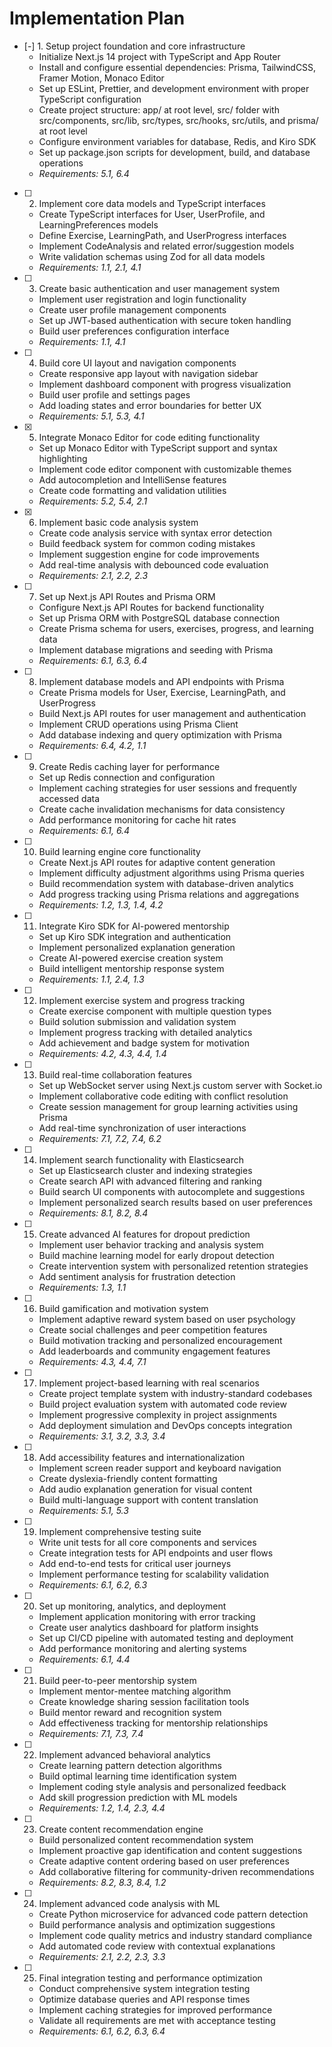 # Implementation Plan

- [-] 1. Setup project foundation and core infrastructure
  - Initialize Next.js 14 project with TypeScript and App Router
  - Install and configure essential dependencies: Prisma, TailwindCSS, Framer Motion, Monaco Editor
  - Set up ESLint, Prettier, and development environment with proper TypeScript configuration
  - Create project structure: app/ at root level, src/ folder with src/components, src/lib, src/types, src/hooks, src/utils, and prisma/ at root level
  - Configure environment variables for database, Redis, and Kiro SDK
  - Set up package.json scripts for development, build, and database operations
  - _Requirements: 5.1, 6.4_

- [ ] 2. Implement core data models and TypeScript interfaces
  - Create TypeScript interfaces for User, UserProfile, and LearningPreferences models
  - Define Exercise, LearningPath, and UserProgress interfaces
  - Implement CodeAnalysis and related error/suggestion models
  - Write validation schemas using Zod for all data models
  - _Requirements: 1.1, 2.1, 4.1_

- [ ] 3. Create basic authentication and user management system
  - Implement user registration and login functionality
  - Create user profile management components
  - Set up JWT-based authentication with secure token handling
  - Build user preferences configuration interface
  - _Requirements: 1.1, 4.1_

- [ ] 4. Build core UI layout and navigation components
  - Create responsive app layout with navigation sidebar
  - Implement dashboard component with progress visualization
  - Build user profile and settings pages
  - Add loading states and error boundaries for better UX
  - _Requirements: 5.1, 5.3, 4.1_

- [x] 5. Integrate Monaco Editor for code editing functionality
  - Set up Monaco Editor with TypeScript support and syntax highlighting
  - Implement code editor component with customizable themes
  - Add autocompletion and IntelliSense features
  - Create code formatting and validation utilities
  - _Requirements: 5.2, 5.4, 2.1_

- [x] 6. Implement basic code analysis system

  - Create code analysis service with syntax error detection
  - Build feedback system for common coding mistakes
  - Implement suggestion engine for code improvements
  - Add real-time analysis with debounced code evaluation
  - _Requirements: 2.1, 2.2, 2.3_

- [ ] 7. Set up Next.js API Routes and Prisma ORM
  - Configure Next.js API Routes for backend functionality
  - Set up Prisma ORM with PostgreSQL database connection
  - Create Prisma schema for users, exercises, progress, and learning data
  - Implement database migrations and seeding with Prisma
  - _Requirements: 6.1, 6.3, 6.4_

- [ ] 8. Implement database models and API endpoints with Prisma
  - Create Prisma models for User, Exercise, LearningPath, and UserProgress
  - Build Next.js API routes for user management and authentication
  - Implement CRUD operations using Prisma Client
  - Add database indexing and query optimization with Prisma
  - _Requirements: 6.4, 4.2, 1.1_

- [ ] 9. Create Redis caching layer for performance
  - Set up Redis connection and configuration
  - Implement caching strategies for user sessions and frequently accessed data
  - Create cache invalidation mechanisms for data consistency
  - Add performance monitoring for cache hit rates
  - _Requirements: 6.1, 6.4_

- [ ] 10. Build learning engine core functionality
  - Create Next.js API routes for adaptive content generation
  - Implement difficulty adjustment algorithms using Prisma queries
  - Build recommendation system with database-driven analytics
  - Add progress tracking using Prisma relations and aggregations
  - _Requirements: 1.2, 1.3, 1.4, 4.2_

- [ ] 11. Integrate Kiro SDK for AI-powered mentorship
  - Set up Kiro SDK integration and authentication
  - Implement personalized explanation generation
  - Create AI-powered exercise creation system
  - Build intelligent mentorship response system
  - _Requirements: 1.1, 2.4, 1.3_

- [ ] 12. Implement exercise system and progress tracking
  - Create exercise component with multiple question types
  - Build solution submission and validation system
  - Implement progress tracking with detailed analytics
  - Add achievement and badge system for motivation
  - _Requirements: 4.2, 4.3, 4.4, 1.4_

- [ ] 13. Build real-time collaboration features
  - Set up WebSocket server using Next.js custom server with Socket.io
  - Implement collaborative code editing with conflict resolution
  - Create session management for group learning activities using Prisma
  - Add real-time synchronization of user interactions
  - _Requirements: 7.1, 7.2, 7.4, 6.2_

- [ ] 14. Implement search functionality with Elasticsearch
  - Set up Elasticsearch cluster and indexing strategies
  - Create search API with advanced filtering and ranking
  - Build search UI components with autocomplete and suggestions
  - Implement personalized search results based on user preferences
  - _Requirements: 8.1, 8.2, 8.4_

- [ ] 15. Create advanced AI features for dropout prediction
  - Implement user behavior tracking and analysis system
  - Build machine learning model for early dropout detection
  - Create intervention system with personalized retention strategies
  - Add sentiment analysis for frustration detection
  - _Requirements: 1.3, 1.1_

- [ ] 16. Build gamification and motivation system
  - Implement adaptive reward system based on user psychology
  - Create social challenges and peer competition features
  - Build motivation tracking and personalized encouragement
  - Add leaderboards and community engagement features
  - _Requirements: 4.3, 4.4, 7.1_

- [ ] 17. Implement project-based learning with real scenarios
  - Create project template system with industry-standard codebases
  - Build project evaluation system with automated code review
  - Implement progressive complexity in project assignments
  - Add deployment simulation and DevOps concepts integration
  - _Requirements: 3.1, 3.2, 3.3, 3.4_

- [ ] 18. Add accessibility features and internationalization
  - Implement screen reader support and keyboard navigation
  - Create dyslexia-friendly content formatting
  - Add audio explanation generation for visual content
  - Build multi-language support with content translation
  - _Requirements: 5.1, 5.3_

- [ ] 19. Implement comprehensive testing suite
  - Write unit tests for all core components and services
  - Create integration tests for API endpoints and user flows
  - Add end-to-end tests for critical user journeys
  - Implement performance testing for scalability validation
  - _Requirements: 6.1, 6.2, 6.3_

- [ ] 20. Set up monitoring, analytics, and deployment
  - Implement application monitoring with error tracking
  - Create user analytics dashboard for platform insights
  - Set up CI/CD pipeline with automated testing and deployment
  - Add performance monitoring and alerting systems
  - _Requirements: 6.1, 4.4_

- [ ] 21. Build peer-to-peer mentorship system
  - Implement mentor-mentee matching algorithm
  - Create knowledge sharing session facilitation tools
  - Build mentor reward and recognition system
  - Add effectiveness tracking for mentorship relationships
  - _Requirements: 7.1, 7.3, 7.4_

- [ ] 22. Implement advanced behavioral analytics
  - Create learning pattern detection algorithms
  - Build optimal learning time identification system
  - Implement coding style analysis and personalized feedback
  - Add skill progression prediction with ML models
  - _Requirements: 1.2, 1.4, 2.3, 4.4_

- [ ] 23. Create content recommendation engine
  - Build personalized content recommendation system
  - Implement proactive gap identification and content suggestions
  - Create adaptive content ordering based on user preferences
  - Add collaborative filtering for community-driven recommendations
  - _Requirements: 8.2, 8.3, 8.4, 1.2_

- [ ] 24. Implement advanced code analysis with ML
  - Create Python microservice for advanced code pattern detection
  - Build performance analysis and optimization suggestions
  - Implement code quality metrics and industry standard compliance
  - Add automated code review with contextual explanations
  - _Requirements: 2.1, 2.2, 2.3, 3.3_

- [ ] 25. Final integration testing and performance optimization
  - Conduct comprehensive system integration testing
  - Optimize database queries and API response times
  - Implement caching strategies for improved performance
  - Validate all requirements are met with acceptance testing
  - _Requirements: 6.1, 6.2, 6.3, 6.4_
